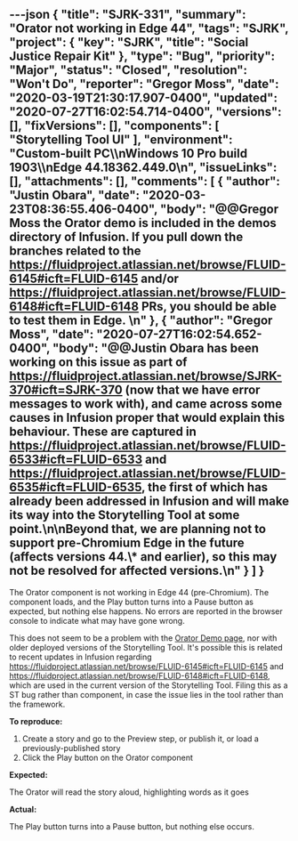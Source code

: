 ---json
{
  "title": "SJRK-331",
  "summary": "Orator not working in Edge 44",
  "tags": "SJRK",
  "project": {
    "key": "SJRK",
    "title": "Social Justice Repair Kit"
  },
  "type": "Bug",
  "priority": "Major",
  "status": "Closed",
  "resolution": "Won't Do",
  "reporter": "Gregor Moss",
  "date": "2020-03-19T21:30:17.907-0400",
  "updated": "2020-07-27T16:02:54.714-0400",
  "versions": [],
  "fixVersions": [],
  "components": [
    "Storytelling Tool UI"
  ],
  "environment": "Custom-built PC\\\nWindows 10 Pro build 1903\\\nEdge 44.18362.449.0\n",
  "issueLinks": [],
  "attachments": [],
  "comments": [
    {
      "author": "Justin Obara",
      "date": "2020-03-23T08:36:55.406-0400",
      "body": "@@Gregor Moss the Orator demo is included in the demos directory of Infusion. If you pull down the branches related to the <https://fluidproject.atlassian.net/browse/FLUID-6145#icft=FLUID-6145> and/or <https://fluidproject.atlassian.net/browse/FLUID-6148#icft=FLUID-6148> PRs, you should be able to test them in Edge. \n"
    },
    {
      "author": "Gregor Moss",
      "date": "2020-07-27T16:02:54.652-0400",
      "body": "@@Justin Obara has been working on this issue as part of <https://fluidproject.atlassian.net/browse/SJRK-370#icft=SJRK-370> (now that we have error messages to work with), and came across some causes in Infusion proper that would explain this behaviour. These are captured in <https://fluidproject.atlassian.net/browse/FLUID-6533#icft=FLUID-6533> and <https://fluidproject.atlassian.net/browse/FLUID-6535#icft=FLUID-6535>, the first of which has already been addressed in Infusion and will make its way into the Storytelling Tool at some point.\n\nBeyond that, we are planning not to support pre-Chromium Edge in the future (affects versions 44.\\* and earlier), so this may not be resolved for affected versions.\n"
    }
  ]
}
---
The Orator component is not working in Edge 44 (pre-Chromium). The component loads, and the Play button turns into a Pause button as expected, but nothing else happens. No errors are reported in the browser console to indicate what may have gone wrong.

This does not seem to be a problem with the [Orator Demo page](https://build.fluidproject.org/infusion/demos/orator/), nor with older deployed versions of the Storytelling Tool. It's possible this is related to recent updates in Infusion regarding <https://fluidproject.atlassian.net/browse/FLUID-6145#icft=FLUID-6145> and <https://fluidproject.atlassian.net/browse/FLUID-6148#icft=FLUID-6148>, which are used in the current version of the Storytelling Tool. Filing this as a ST bug rather than component, in case the issue lies in the tool rather than the framework.

**To reproduce:**

1. Create a story and go to the Preview step, or publish it, or load a previously-published story
2. Click the Play button on the Orator component

**Expected:**

The Orator will read the story aloud, highlighting words as it goes

**Actual:**

The Play button turns into a Pause button, but nothing else occurs.

        